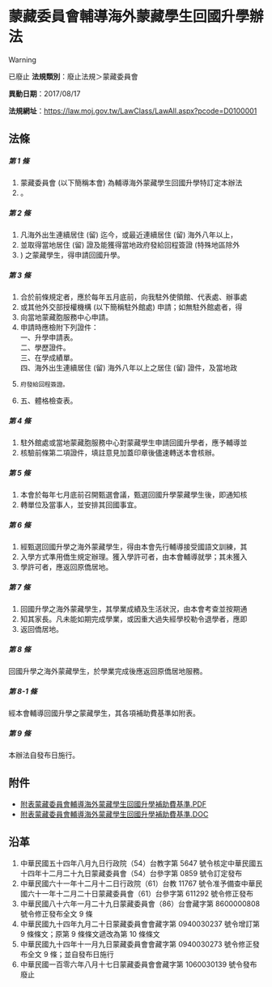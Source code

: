 # 蒙藏委員會輔導海外蒙藏學生回國升學辦法


> [!WARNING]
> 已廢止
**法規類別**：廢止法規＞蒙藏委員會

**異動日期**：2017/08/17  

**法規網址**：https://law.moj.gov.tw/LawClass/LawAll.aspx?pcode=D0100001



## 法條
##### 第 1 條
1. 蒙藏委員會 (以下簡稱本會) 為輔導海外蒙藏學生回國升學特訂定本辦法
1. 。

##### 第 2 條
1. 凡海外出生連續居住 (留) 迄今，或最近連續居住 (留) 海外八年以上，
1. 並取得當地居住 (留) 證及能獲得當地政府發給回程簽證 (特殊地區除外
1. ) 之蒙藏學生，得申請回國升學。

##### 第 3 條
1. 合於前條規定者，應於每年五月底前，向我駐外使領館、代表處、辦事處
1. 或其他外交部授權機構 (以下簡稱駐外館處) 申請；如無駐外館處者，得
1. 向當地蒙藏胞服務中心申請。
1. 申請時應檢附下列證件：  
一、升學申請表。  
二、學歷證件。  
三、在學成績單。  
四、海外出生連續居住 (留) 海外八年以上之居住 (留) 證件，及當地政
1.     府發給回程簽證。
1. 五、體格檢查表。

##### 第 4 條
1. 駐外館處或當地蒙藏胞服務中心對蒙藏學生申請回國升學者，應予輔導並
1. 核驗前條第二項證件，填註意見加蓋印章後儘速轉送本會核辦。

##### 第 5 條
1. 本會於每年七月底前召開甄選會議，甄選回國升學蒙藏學生後，即通知核
1. 轉單位及當事人，並安排其回國事宜。

##### 第 6 條
1. 經甄選回國升學之海外蒙藏學生，得由本會先行輔導接受國語文訓練，其
1. 入學方式準用僑生規定辦理。獲入學許可者，由本會輔導就學；其未獲入
1. 學許可者，應返回原僑居地。

##### 第 7 條
1. 回國升學之海外蒙藏學生，其學業成績及生活狀況，由本會考查並按期通
1. 知其家長。凡未能如期完成學業，或因重大過失經學校勒令退學者，應即
1. 返回僑居地。

##### 第 8 條
回國升學之海外蒙藏學生，於學業完成後應返回原僑居地服務。

##### 第 8-1 條
經本會輔導回國升學之蒙藏學生，其各項補助費基準如附表。

##### 第 9 條
本辦法自發布日施行。
## 附件
* [附表蒙藏委員會輔導海外蒙藏學生回國升學補助費基準.PDF](https://law.moj.gov.tw/LawClass/LawGetFile.ashx?FileId=0000233746)
* [附表蒙藏委員會輔導海外蒙藏學生回國升學補助費基準.DOC](https://law.moj.gov.tw/LawClass/LawGetFile.ashx?FileId=0000029530)
## 沿革
1. 中華民國五十四年八月九日行政院（54）台教字第 5647 號令核定中華民國五十四年十二月二十九日蒙藏委員會（54）台參字第 0859 號令訂定發布
1. 中華民國六十一年十二月十二日行政院（61）台教 11767  號令准予備查中華民國六十一年十二月二十日蒙藏委員會（61）台參字第 611292 號令修正發布
1. 中華民國八十六年一月二十九日蒙藏委員會（86）台會藏字第 8600000808 號令修正發布全文 9  條
1. 中華民國九十四年九月二十日蒙藏委員會會藏字第 0940030237 號令增訂第 9  條條文；原第 9  條條文遞改為第 10 條條文
1. 中華民國九十四年十一月九日蒙藏委員會會藏字第 0940030273 號令修正發布全文 9  條；並自發布日施行
1. 中華民國一百零六年八月十七日蒙藏委員會會藏字第 1060030139 號令發布廢止
